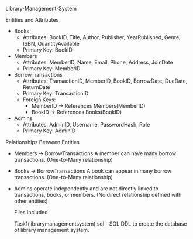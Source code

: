 Library-Management-System

 Entities and Attributes
 
- Books
    - Attributes: BookID, Title, Author, Publisher, YearPublished, Genre, ISBN, QuantityAvailable
    - Primary Key: BookID
- Members
    - Attributes: MemberID, Name, Email, Phone, Address, JoinDate
    - Primary Key: MemberID
- BorrowTransactions
    - Attributes: TransactionID, MemberID, BookID, BorrowDate, DueDate, ReturnDate
    - Primary Key: TransactionID
    - Foreign Keys:
      - MemberID → References Members(MemberID)
      - BookID → References Books(BookID)
- Admins
    - Attributes: AdminID, Username, PasswordHash, Role
    - Primary Key: AdminID


 Relationships Between Entities
 
- Members → BorrowTransactions
    A member can have many borrow transactions.
    (One-to-Many relationship)
- Books → BorrowTransactions
    A book can appear in many borrow transactions.
    (One-to-Many relationship)
- Admins operate independently and are not directly linked to transactions, books, or members.
    (No direct relationship defined with other entities)


  Files Included

   Task1(librarymanagementsystem).sql - SQL DDL to create the database of library management system.

